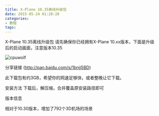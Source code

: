 ```yaml
---
title: X-Plane 10.35离线升级包
date: 2015-05-24 01:20:20
categories:
- 教程
tags:
---
```





X-Plane 10.35离线升级包
请先确保你已经拥有X-Plane 10.xx版本，下面是升级后的启动画面，注意版本10.35

![cpuwolf](/images/data/attachment/201505/24/094703ynnxnn4ftt4ilvve.gif)



分享链接
(http://pan.baidu.com/s/1bnjj5BD)


此下载包有约3GB，希望你的网速足够快，或者整晚让它下载。

安装方法
下载后，解压缩，合并覆盖原安装路径即可



版本信息

相对于10.30版本，增加了792个3D机场的场景



